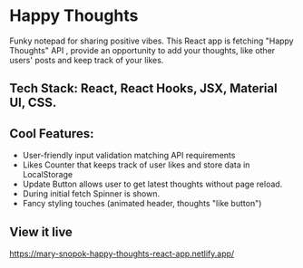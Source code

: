# Happy Thoughts

Funky notepad for sharing positive vibes. This React app is fetching "Happy Thoughts" API , provide an opportunity to add your thoughts, like other users' posts and keep track of your likes.

## Tech Stack: React, React Hooks, JSX, Material UI, CSS.

## Cool Features:

- User-friendly input validation matching API requirements
- Likes Counter that keeps track of user likes and store data in LocalStorage
- Update Button allows user to get latest thoughts without page reload.
- During initial fetch Spinner is shown.
- Fancy styling touches (animated header, thoughts "like button")

## View it live

https://mary-snopok-happy-thoughts-react-app.netlify.app/
